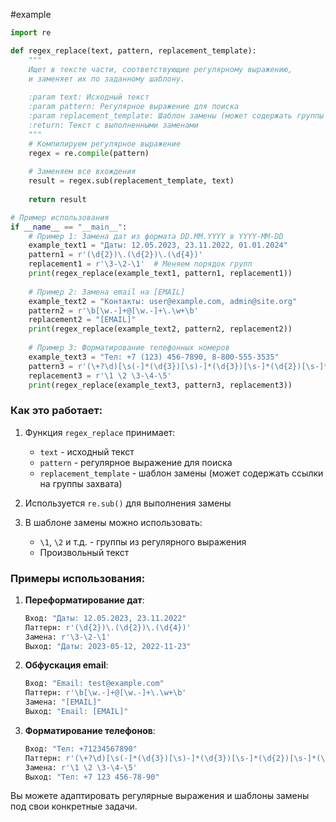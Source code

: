 #example

```python
import re

def regex_replace(text, pattern, replacement_template):
    """
    Ищет в тексте части, соответствующие регулярному выражению,
    и заменяет их по заданному шаблону.
    
    :param text: Исходный текст
    :param pattern: Регулярное выражение для поиска
    :param replacement_template: Шаблон замены (может содержать группы \1, \2 и т.д.)
    :return: Текст с выполненными заменами
    """
    # Компилируем регулярное выражение
    regex = re.compile(pattern)
    
    # Заменяем все вхождения
    result = regex.sub(replacement_template, text)
    
    return result

# Пример использования
if __name__ == "__main__":
    # Пример 1: Замена дат из формата DD.MM.YYYY в YYYY-MM-DD
    example_text1 = "Даты: 12.05.2023, 23.11.2022, 01.01.2024"
    pattern1 = r'(\d{2})\.(\d{2})\.(\d{4})'
    replacement1 = r'\3-\2-\1'  # Меняем порядок групп
    print(regex_replace(example_text1, pattern1, replacement1))
    
    # Пример 2: Замена email на [EMAIL]
    example_text2 = "Контакты: user@example.com, admin@site.org"
    pattern2 = r'\b[\w.-]+@[\w.-]+\.\w+\b'
    replacement2 = "[EMAIL]"
    print(regex_replace(example_text2, pattern2, replacement2))
    
    # Пример 3: Форматирование телефонных номеров
    example_text3 = "Тел: +7 (123) 456-7890, 8-800-555-3535"
    pattern3 = r'(\+?\d)[\s(-]*(\d{3})[\s)-]*(\d{3})[\s-]*(\d{2})[\s-]*(\d{2})'
    replacement3 = r'\1 \2 \3-\4-\5'
    print(regex_replace(example_text3, pattern3, replacement3))
```

### Как это работает:
1. Функция `regex_replace` принимает:
   - `text` - исходный текст
   - `pattern` - регулярное выражение для поиска
   - `replacement_template` - шаблон замены (может содержать ссылки на группы захвата)

2. Используется `re.sub()` для выполнения замены

3. В шаблоне замены можно использовать:
   - `\1`, `\2` и т.д. - группы из регулярного выражения
   - Произвольный текст

### Примеры использования:
1. **Переформатирование дат**:
   ```python
   Вход: "Даты: 12.05.2023, 23.11.2022"
   Паттерн: r'(\d{2})\.(\d{2})\.(\d{4})'
   Замена: r'\3-\2-\1'
   Выход: "Даты: 2023-05-12, 2022-11-23"
   ```

2. **Обфускация email**:
   ```python
   Вход: "Email: test@example.com"
   Паттерн: r'\b[\w.-]+@[\w.-]+\.\w+\b'
   Замена: "[EMAIL]"
   Выход: "Email: [EMAIL]"
   ```

3. **Форматирование телефонов**:
   ```python
   Вход: "Тел: +71234567890"
   Паттерн: r'(\+?\d)[\s(-]*(\d{3})[\s)-]*(\d{3})[\s-]*(\d{2})[\s-]*(\d{2})'
   Замена: r'\1 \2 \3-\4-\5'
   Выход: "Тел: +7 123 456-78-90"
   ```

Вы можете адаптировать регулярные выражения и шаблоны замены под свои конкретные задачи.